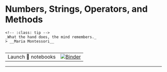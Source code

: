 # Numbers, Strings, Operators, and Methods

```{admonition} Coding is A Manual Labor
<!-- :class: tip -->
_What the hand does, the mind remembers._
> __Maria Montessori__
```

```{tableofcontents}

```

|                     |                                                                                                                                                                      |
| ------------------- | -------------------------------------------------------------------------------------------------------------------------------------------------------------------- |
| Launch 🚀 notebooks | [![Binder](https://mybinder.org/badge_logo.svg)](https://mybinder.org/v2/gh/caterinadiacomo/caterina-man-made-code/part-ii-strings?labpath=%2Fsrc%2Fpart-ii-strings) |

---

